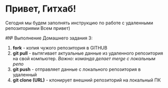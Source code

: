 # Привет, Гитхаб!
Сегодня мы будем заполнять инструкцию по работе с удаленными репозиториями
Всем привет)

#№ Выполнение Домашнего задания 3:
1. **fork** - копия чужого репозитория в  GITHUB
2. **git pull** - вытягивает актуальные данные из удаленного репозитория на свой компьютер. *Важно: команда делает merge с локальным репо*
3. **git push** -  отправляет данные с локального репозитория в удаленный
4. **git clone (URL)** - клонирует внешний репозиторий на локальный ПК
